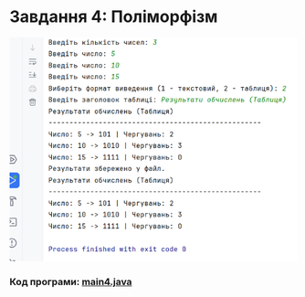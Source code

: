 # Завдання 4: Поліморфізм 

![Снимок экрана 2025-04-07 222225.png](image/%D0%A1%D0%BD%D0%B8%D0%BC%D0%BE%D0%BA%20%D1%8D%D0%BA%D1%80%D0%B0%D0%BD%D0%B0%202025-04-07%20222225.png)

### Код програми: [main4.java](main4.java)